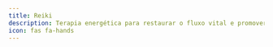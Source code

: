 ```yaml
---
title: Reiki
description: Terapia energética para restaurar o fluxo vital e promover bem‑estar.
icon: fas fa-hands
---
```

